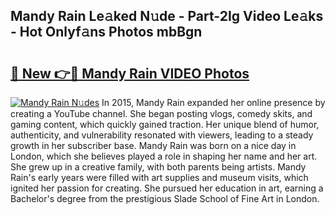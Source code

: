 ## Mandy Rain Le𝚊ked N𝚞de - Part-2Ig Video Le𝚊ks - Hot Onlyf𝚊ns Photos mbBgn

# <h2><a href="http://ab87974.deff.icu/?id=Mandy+Rain">🔗 New 👉🔴 Mandy Rain VIDEO Photos</a></h2>

[![Mandy Rain N𝚞des](https://i.imgur.com/rIISA9y.gif)](http://ab87974.deff.icu/?id=Mandy+Rain)
In 2015, Mandy Rain expanded her online presence by creating a YouTube channel. She began posting vlogs, comedy skits, and gaming content, which quickly gained traction. Her unique blend of humor, authenticity, and vulnerability resonated with viewers, leading to a steady growth in her subscriber base. Mandy Rain was born on a nice day in London, which she believes played a role in shaping her name and her art. She grew up in a creative family, with both parents being artists. Mandy Rain's early years were filled with art supplies and museum visits, which ignited her passion for creating. She pursued her education in art, earning a Bachelor's degree from the prestigious Slade School of Fine Art in London.
